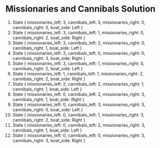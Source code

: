  <h1>Missionaries and Cannibals Solution</h1>
        <ol>
            <li>State { missionaries_left: 3, cannibals_left: 3, missionaries_right: 0, cannibals_right: 0, boat_side: Left }</li>
            <li>State { missionaries_left: 3, cannibals_left: 1, missionaries_right: 0, cannibals_right: 2, boat_side: Right }</li>
            <li>State { missionaries_left: 3, cannibals_left: 2, missionaries_right: 0, cannibals_right: 1, boat_side: Left }</li>
            <li>State { missionaries_left: 3, cannibals_left: 0, missionaries_right: 0, cannibals_right: 3, boat_side: Right }</li>
            <li>State { missionaries_left: 3, cannibals_left: 1, missionaries_right: 0, cannibals_right: 2, boat_side: Left }</li>
            <li>State { missionaries_left: 1, cannibals_left: 1, missionaries_right: 2, cannibals_right: 2, boat_side: Right }</li>
            <li>State { missionaries_left: 2, cannibals_left: 2, missionaries_right: 1, cannibals_right: 1, boat_side: Left }</li>
            <li>State { missionaries_left: 0, cannibals_left: 2, missionaries_right: 3, cannibals_right: 1, boat_side: Right }</li>
            <li>State { missionaries_left: 0, cannibals_left: 3, missionaries_right: 3, cannibals_right: 0, boat_side: Left }</li>
            <li>State { missionaries_left: 0, cannibals_left: 1, missionaries_right: 3, cannibals_right: 2, boat_side: Right }</li>
            <li>State { missionaries_left: 0, cannibals_left: 2, missionaries_right: 3, cannibals_right: 1, boat_side: Left }</li>
            <li>State { missionaries_left: 0, cannibals_left: 0, missionaries_right: 3, cannibals_right: 3, boat_side: Right }</li>
        </ol>
